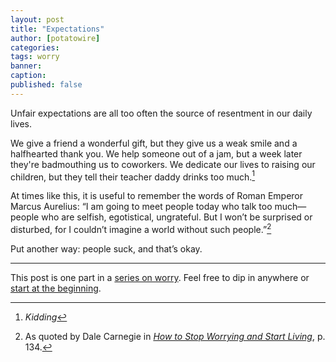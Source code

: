 ```yaml
---
layout: post
title: "Expectations"
author: [potatowire]
categories: 
tags: worry
banner: 
caption: 
published: false
---
```


Unfair expectations are all too often the source of resentment in our daily lives.

We give a friend a wonderful gift, but they give us a weak smile and a halfhearted thank you. We help someone out of a jam, but a week later they're badmouthing us to coworkers. We dedicate our lives to raising our children, but they tell their teacher daddy drinks too much.[^1]

At times like this, it is useful to remember the words of Roman Emperor Marcus Aurelius: “I am going to meet people today who talk too much—people who are selfish, egotistical, ungrateful. But I won’t be surprised or disturbed, for I couldn’t imagine a world without such people.”[^2]

Put another way: people suck, and that’s okay.

---- 

This post is one part in a [series on worry][2]. Feel free to dip in anywhere or [start at the beginning][3].

[^1]:	*Kidding*

[^2]:	As quoted by Dale Carnegie in [*How to Stop Worrying and Start Living*][1], p. 134.

[1]:	https://www.amazon.com/dp/0671733354/?tag=potatowire-20
[2]:	https://with.thegra.in/archive?search=worry
[3]:	https://with.thegra.in/wasteful-worry